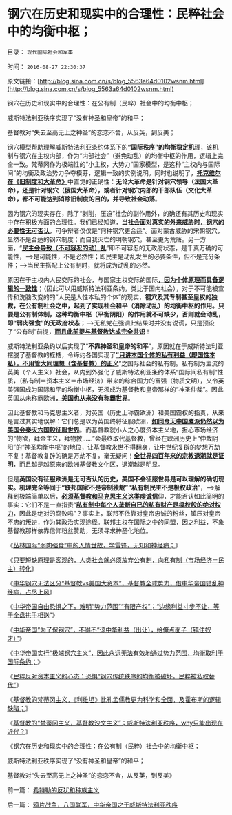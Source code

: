 # 钢穴在历史和现实中的合理性：民粹社会中的均衡中枢；

目录： `现代国际社会和军事` 

时间： `2016-08-27 22:30:37` 

原文链接：[http://blog.sina.com.cn/s/blog_5563a64d0102wsnm.html](http://blog.sina.com.cn/s/blog_5563a64d0102wsnm.html)

钢穴在历史和现实中的合理性：在公有制（民粹）社会中的均衡中枢；

威斯特法利亚秩序实现了“没有神圣和皇帝”的和平；

基督教对“失去至高无上之神圣”的恋恋不舍，从反英，到反美；

钢穴模型帮助理解威斯特法利亚条约体系下的[**“国际秩序”的均衡稳定机**](../../../2016/5/18/自然秩序，自然均衡，自然进程.md)理，该机制与钢穴在主权内部，作为“内部社会”（避免动乱）的均衡中枢的作用，逻辑上完全一致。梵蒂冈作为极端性的“小主权，大势力”国家模型，是这种“主权内与国际间”的均衡及政治势力争夺模芽，逻辑一致的实例说明。同时也说明了，[**托克维尔在《旧制度和大革命》**](../../../2015/9/29/统治者不是谷物法，也不是特殊利益集团，大革命不可能改变旧制度.md)中直觉的正确性：**无论大革命是针对钢穴领导（法国大革命），还是针对钢穴（俄国大革命），或者针对钢穴内部的干部队伍（文化大革命），都不可能达到消除旧制度的目的，并导致社会动荡**。

因为钢穴的现实存在，除了“剥削，压迫”社会的副作用外，的确还有其历史和现实中存在积极方面的合理性。我们已经知道，[**当社会面对真实的外来威胁时，钢穴的必要性无可否认**](../../../2016/8/11/“农村包围城市”是“钢穴一族，宁有种乎”的大革命；.md)，可争辩者仅仅是“何种钢穴更合适”。面对蒙古威胁的宋朝钢穴，显然不是合适的钢穴制度；而自我灭亡的明朝钢穴，甚至更为荒唐。另一方面，“[**民主会导致（不可容忍的动）乱**](../../../2010/5/14/传染性精神病看“民主”确实会乱的.md)”即不可容忍的无政府状态，是千真万确的可能性，——>是可能性，不是必然性；即民主是动乱发生的必要条件，但不是充分条件；——>当民主搭配上公有制时，就将成为动乱的必然。

原因在于主权内人民交际的社会，与国家主权交际的国际[**，因为个体原理而具备逻辑的一致性**](../../../2016/5/28/个体原理解释社会形成；社会就是习惯法；.md)；（因此可以用威斯特法利亚条约，类比于国内社会），对于不可能被宣传和洗脑改变的的“人民是人性本私的个体”的现实，**钢穴及其专制甚至皇权的独裁，在公有制社会之中，起到了实现社会和平（消除动乱）的均衡中枢的作用。只要是公有制体制，这种均衡中枢（平衡阴阳）的作用就不可缺少，否则就会动乱，即“弱肉强食”的无政府状态**；——>无私党在强调此结果时并没有说谎，只是预设了“公有制”前提，[**而且此前提与基督教达成完全共识**](../../../2016/8/2/基督教的自由（竞争）恐惧症,绿色和平组织的极权主义真面目.md)！

威斯特法利亚条约以后实现了“**不靠神圣和皇帝的和平**”，原因就在于威斯特法利亚摆脱了基督教的桎梏，令缔约各国实现了[**“只讲本国个体的私有利益（即国性本私），不用管大同理想（含基督教）的正义**](../../../2016/7/22/综论：自然秩序之“威斯特法利亚－雅尔塔体系”.md)”之国际社会的私有制。私有制为主流的英美（个人主义）社会，从内到外强化了威斯特法利亚条约体系“国际间私有制”性质，（私有制＝资本主义＝市场经济）带来的综合国力的富强（物质文明），又令英美强国成为国际和平的均衡中枢，无须成为基督教和皇帝那样的“神圣仲裁”。因此英国从未称霸欧洲[**，美国也从来没有称霸世界**](../../../2016/3/29/大海不会成为“称霸世界”的帮凶，美国成功的原因是中华传统的“王道”.md)。

因此基督教和马克思主义者，对英国（历史上称霸欧洲）和美国霸权的指责，从来是言过其实地误解：它们总是以为英国终将征服欧洲，[**如同今天中国鹰派仍然以为美国会秦灭六国般征服世界**](../../../2008/9/12/战国与秦灭六国并非今天适用的政治模式.md)。而基督教就小人之心度资本主义地，担心市场经济的“物欲，拜金主义，拜物教……”会最终取代基督教，曾经在欧洲历史上“仲裁阴阳”的“神圣均衡中枢”的地位，让基督教永世不得翻身，让中世纪复辟的梦想万劫不复！基督教复辟的确是万劫不复，毫无疑问！[**全世界四百年来的宗教退潮就是证明**](../../../2015/4/29/基督教及所有宗教，已经在全世界持续退潮了几百年.md)，而且越是越原来的欧洲基督教文化区，退潮越是明显。

但是**英国没有征服欧洲是无可否认的历史，美国不会征服世界是可以理解的确切现实。机理完全等同于“联邦国家不是帝制独裁”“私有制民主不是极权政治**”，——>解释到极端简单以后，[**必须基督教和马克思主义这类虔诚信**](../../../2013/8/29/围剿个体意识主权“绝对的腐败”的“不缺信仰”的歇斯底里.md)仰，才能否认如此简明的事实：它们不是一直指责“[**私有制中每个人垄断自已的私有财产是极权般的绝对权力**](../../../2011/9/16/基督教阻止了反思马克思主义.md)，因此是绝对的腐败吗”？事实上，联邦不依靠对皇帝忠诚的粉丝，镇压对皇帝不忠的叛逆，作为其政治实现途径。联邦主权在国际之中的同盟，因之利益，不象基督教那样依靠信仰粉丝赞助，无须寻求神圣化地位。

《[丛林国际“弱肉强食”中的人情世故，学雷锋，无知和神经病；](../../../2016/8/23/丛林国际中的人情世故，学雷锋，无知,和神经病；.md)》

《[只要短缺原理是客观的，人类社会就必须放弃公有制，向私有制（市场经济＝民主）转化](../../../2016/8/23/“生产，生产力，生产效率，生产技术”不是钢穴帝国的救命稻草；.md)》

《[中华钢穴无法区分“基督教vs美国大资本”，基督教全球势力，借中华帝国错乱神经病，占尽上风](../../../2016/8/24/中华钢穴无法区分“基督教vs美国大资本”的各自行为特点；.md)》

《[中华帝国自由恐惧之下，难明“势力范围”“有限产权”；“边缘利益寸步不让，等于全盘拱手相送](../../../2016/8/24/中华帝国自由恐惧之下，难明“势力范围”“有限产权”；.md)”》

《[中华帝国“为了保钢穴”，不得不“谅中华利益（出让），给俺点面子（镇住奴才）”](../../../2016/8/25/中华帝国误将“面子”作势力范围，两者的利益对象区别；.md)》

《[中华帝国实行“极端钢穴主义”，因此永远无法有效地通过势力范围，均衡取利于国际条约；](../../../2016/8/25/鸦片战争，八国联军，中华帝国之于威斯特法利亚秩序.md)》

《[民粹反对资本主义的心态：恐惧“钢穴传统秩序的均衡被破坏，民粹被私权替代”](../../../2016/8/26/民粹反资本主义的心态：恐惧“钢穴传统秩序的均衡被破坏”.md)》

《[基督教的梵蒂冈主义，《利维坦》比孔孟儒教更为科学和全面，及霍布斯的逻辑缺陷；](../../../2016/8/26/基督教要求“市场经济，资本主义，人权”消极举证.md)》

《[基督教的“梵蒂冈主义，基督教沙文主义”；威斯特法利亚秩序，why只能出现在近代？](../../../2016/8/27/基督教的“梵蒂冈主义，基督教沙文主义”；.md)》

《钢穴在历史和现实中的合理性：在公有制（民粹）社会中的均衡中枢；

威斯特法利亚秩序实现了“没有神圣和皇帝”的和平；

基督教对“失去至高无上之神圣”的恋恋不舍，从反英，到反美》

前一篇： [希特勒的反犹和种族主义](../../../2016/9/1/希特勒的反犹和种族主义.md)

后一篇： [鸦片战争，八国联军，中华帝国之于威斯特法利亚秩序](../../../2016/8/25/鸦片战争，八国联军，中华帝国之于威斯特法利亚秩序.md)

